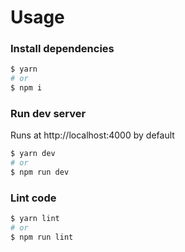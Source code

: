 # Usage
### Install dependencies
```sh
$ yarn
# or
$ npm i
```

### Run dev server
Runs at http://localhost:4000 by default
```sh
$ yarn dev
# or
$ npm run dev
```

### Lint code
```sh
$ yarn lint
# or
$ npm run lint
```
